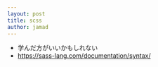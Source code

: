 ```yaml
---
layout: post
title: scss
author: jamad
---
```


<link rel="stylesheet" type="text/css" href="/assets/css/theme.css">

* 学んだ方がいいかもしれない
* https://sass-lang.com/documentation/syntax/
